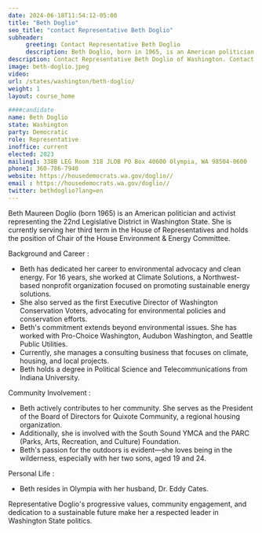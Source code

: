 ```yaml
---
date: 2024-06-18T11:54:12-05:00
title: "Beth Doglio"
seo_title: "contact Representative Beth Doglio"
subheader:
     greeting: Contact Representative Beth Doglio
     description: Beth Doglio, born in 1965, is an American politician affiliated with the Democratic Party. She assumed office as a member of the Washington House of Representatives, representing District 22-Position 1, on January 9, 2023.
description: Contact Representative Beth Doglio of Washington. Contact information for Beth Doglio includes email address, phone number, and mailing address.
image: beth-doglio.jpeg
video:
url: /states/washington/beth-doglio/
weight: 1
layout: course_home

####candidate
name: Beth Doglio
state: Washington
party: Democratic
role: Representative
inoffice: current
elected: 2023
mailing1: 338B LEG Room 318 JLOB PO Box 40600 Olympia, WA 98504-0600
phone1: 360-786-7940
website: https://housedemocrats.wa.gov/doglio//
email : https://housedemocrats.wa.gov/doglio//
twitter: bethdoglio?lang=en
---
```

Beth Maureen Doglio (born 1965) is an American politician and activist representing the 22nd Legislative District in Washington State. She is currently serving her third term in the House of Representatives and holds the position of Chair of the House Environment & Energy Committee.

Background and Career :
- Beth has dedicated her career to environmental advocacy and clean energy. For 16 years, she worked at Climate Solutions, a Northwest-based nonprofit organization focused on promoting sustainable energy solutions.
- She also served as the first Executive Director of Washington Conservation Voters, advocating for environmental policies and conservation efforts.
- Beth's commitment extends beyond environmental issues. She has worked with Pro-Choice Washington, Audubon Washington, and Seattle Public Utilities.
- Currently, she manages a consulting business that focuses on climate, housing, and local projects.
- Beth holds a degree in Political Science and Telecommunications from Indiana University.

Community Involvement :
- Beth actively contributes to her community. She serves as the President of the Board of Directors for Quixote Community, a regional housing organization.
- Additionally, she is involved with the South Sound YMCA and the PARC (Parks, Arts, Recreation, and Culture) Foundation.
- Beth's passion for the outdoors is evident—she loves being in the wilderness, especially with her two sons, aged 19 and 24.

Personal Life :
- Beth resides in Olympia with her husband, Dr. Eddy Cates.

Representative Doglio's progressive values, community engagement, and dedication to a sustainable future make her a respected leader in Washington State politics.
